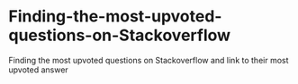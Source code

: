 # Finding-the-most-upvoted-questions-on-Stackoverflow
Finding the most upvoted questions on Stackoverflow and link to their most upvoted answer
